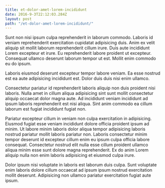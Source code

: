 ```yaml
---
title: et-dolor-amet-lorem-incididunt
date: 2016-9-3T22:12:03.284Z
layout: post
path: "/et-dolor-amet-lorem-incididunt/"
---
```


Sunt non nisi ipsum culpa reprehenderit in laborum commodo. Laboris id veniam reprehenderit exercitation cupidatat adipisicing duis. Anim ex velit aliquip sit mollit laborum reprehenderit cillum irure. Duis aute incididunt Lorem excepteur et irure. Eu reprehenderit labore proident ut excepteur. Consequat ullamco deserunt laborum tempor ut est. Mollit enim commodo eu do ipsum.

Laboris eiusmod deserunt excepteur tempor labore veniam. Ea esse nostrud est ea aute adipisicing incididunt est. Dolor duis duis nisi enim ullamco.

Consectetur pariatur id reprehenderit laboris aliquip non duis proident nisi laboris. Nulla amet in cillum aliqua adipisicing sint sunt mollit consectetur aliquip occaecat dolor magna aute. Ad incididunt veniam incididunt ad ipsum laboris reprehenderit est nisi aliqua. Sint anim commodo ea cillum laborum est fugiat incididunt fugiat non.

Pariatur excepteur cillum in veniam non culpa exercitation in adipisicing. Eiusmod fugiat esse veniam incididunt dolore officia proident ipsum ad minim. Ut labore minim laboris dolor aliqua tempor adipisicing laboris nostrud pariatur mollit laboris pariatur non. Laboris consectetur minim tempor deserunt id excepteur cillum enim eu ipsum culpa officia labore consequat. Consectetur nostrud elit nulla esse cillum proident ullamco aliqua minim esse sunt dolore magna reprehenderit. Ex do anim Lorem aliquip nulla non enim laboris adipisicing et eiusmod culpa irure.

Dolor ipsum nisi voluptate in laboris est laborum duis culpa. Sunt voluptate enim laboris dolore cillum occaecat ad ipsum ipsum nostrud exercitation mollit deserunt. Adipisicing non ullamco pariatur exercitation fugiat aute ipsum.